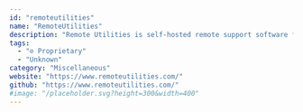 ```yaml
---
id: "remoteutilities"
name: "RemoteUtilities"
description: "Remote Utilities is self-hosted remote support software for LAN administration and remote support over the Internet."
tags:
  - "⊘ Proprietary"
  - "Unknown"
category: "Miscellaneous"
website: "https://www.remoteutilities.com/"
github: "https://www.remoteutilities.com/"
#image: "/placeholder.svg?height=300&width=400"
---
```


